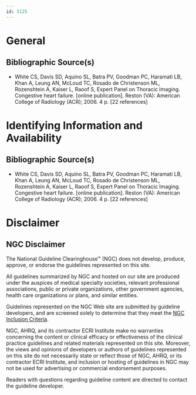 ```yaml
---
id: 5125
---
```


# General

## Bibliographic Source(s)

- White CS, Davis SD, Aquino SL, Batra PV, Goodman PC, Haramati LB, Khan A, Leung AN, McLoud TC, Rosado de Christenson ML, Rozenshtein A, Kaiser L, Raoof S, Expert Panel on Thoracic Imaging. Congestive heart failure. [online publication]. Reston (VA): American College of Radiology (ACR); 2006. 4 p. [22 references]

# Identifying Information and Availability

## Bibliographic Source(s)

- White CS, Davis SD, Aquino SL, Batra PV, Goodman PC, Haramati LB, Khan A, Leung AN, McLoud TC, Rosado de Christenson ML, Rozenshtein A, Kaiser L, Raoof S, Expert Panel on Thoracic Imaging. Congestive heart failure. [online publication]. Reston (VA): American College of Radiology (ACR); 2006. 4 p. [22 references]

# Disclaimer

## NGC Disclaimer

The National Guideline Clearinghouse™ (NGC) does not develop, produce, approve, or endorse the guidelines represented on this site.

All guidelines summarized by NGC and hosted on our site are produced under the auspices of medical specialty societies, relevant professional associations, public or private organizations, other government agencies, health care organizations or plans, and similar entities.

Guidelines represented on the NGC Web site are submitted by guideline developers, and are screened solely to determine that they meet the [NGC Inclusion Criteria](/help-and-about/summaries/inclusion-criteria).

NGC, AHRQ, and its contractor ECRI Institute make no warranties concerning the content or clinical efficacy or effectiveness of the clinical practice guidelines and related materials represented on this site. Moreover, the views and opinions of developers or authors of guidelines represented on this site do not necessarily state or reflect those of NGC, AHRQ, or its contractor ECRI Institute, and inclusion or hosting of guidelines in NGC may not be used for advertising or commercial endorsement purposes.

Readers with questions regarding guideline content are directed to contact the guideline developer.

